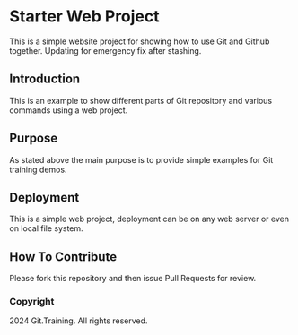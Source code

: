 # Starter Web Project

This is a simple website project for showing how to use Git and Github together. Updating for emergency fix after stashing.

## Introduction

This is an example to show different parts of Git repository and various commands using a web project.

## Purpose

As stated above the main purpose is to provide simple examples for Git training demos.

## Deployment

This is a simple web project, deployment can be on any web server or even on local file system. 

## How To Contribute

Please fork this repository and then issue Pull Requests for review.

### Copyright

2024 Git.Training. All rights reserved.